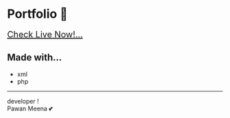 # Portfolio :wine_glass:
<a href="https://pawan-meena.github.io/paypal-payment-html/" target="_blank" style="font-size:20px">Check Live Now!...</a>
## Made with...

-  xml
-  php
---

developer !  
Pawan Meena :two_hearts:
